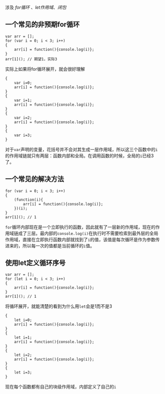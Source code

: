 
涉及 *for循环* 、*let作用域*、*闭包*

## 一个常见的非预期for循环
```
var arr = [];
for (var i = 0; i < 3; i++) 
{
	arr[i] = function(){console.log(i)};
}
arr[1](); // 期望1，实际3
```
实际上如果将for循环展开，就会很好理解
```
{
	var i=0;
	arr[i] = function(){console.log(i)};
}
{
	var i=1;
	arr[i] = function(){console.log(i)};
}
{
	var i=2;
	arr[i] = function(){console.log(i)};
}
{
	var i=3;
}
```
对于`var`声明的变量，花括号并不会对其生成一层作用域，所以这三个函数中的`i`的作用域链就只有两层：函数内部和全局。在调用函数的时候，全局的`i`已经3了。


## 一个常见的解决方法
```
for (var i = 0; i < 3; i++) 
{
	(function(i){
		arr[i] = function(){console.log(i)};
	})(i);
}
arr[1](); // 1
```
`for`循环内部现在是一个立即执行的函数，因此就有了一层新的作用域，现在的作用域链成了三层。最内部的`console.log(i)`在执行时不需要检索到最外层的全局作用域，直接在立即执行函数内部就找到了`i`的值，该值是每次循环是作为参数传进来的，所以每一次的值都是当前循环的`i`值。  
## 使用let定义循环序号
```
var arr = [];
for (let i = 0; i < 3; i++) 
{
    arr[i] = function(){console.log(i)};
}
arr[1](); // 1
```
将循环展开，就能清楚的看到为什么用`let`会是1而不是3
```
{
	let i=0;
	arr[i] = function(){console.log(i)};
}
{
	let i=1;
	arr[i] = function(){console.log(i)};
}
{
	let i=2;
	arr[i] = function(){console.log(i)};
}
{
	let i=3;
}
```
现在每个函数都有自己的块级作用域，内部定义了自己的`i`